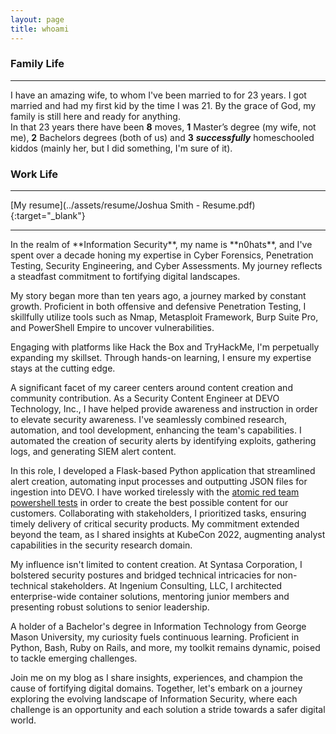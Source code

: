```yaml
---
layout: page
title: whoami
---
```



### Family Life
<hr />

I have an amazing wife, to whom I've been married to for 23 years.  I got married and had my first kid by the time I was 21.  By the grace of God, my family is still here and ready for anything.  
In that 23 years there have been **8** moves, **1** Master’s degree (my wife, not me), **2** Bachelors degrees (both of us) and **3** ***successfully*** homeschooled kiddos (mainly her, but I did something, I'm sure of it).


### Work Life
<hr />
[My resume](../assets/resume/Joshua Smith - Resume.pdf){:target="_blank"}
<hr />
In the realm of **Information Security**, my name is **n0hats**, and I've spent over a decade honing my expertise in Cyber Forensics, Penetration Testing, Security Engineering, and Cyber Assessments. My journey reflects a steadfast commitment to fortifying digital landscapes.

My story began more than ten years ago, a journey marked by constant growth. Proficient in both offensive and defensive Penetration Testing, I skillfully utilize tools such as Nmap, Metasploit Framework, Burp Suite Pro, and PowerShell Empire to uncover vulnerabilities.

Engaging with platforms like Hack the Box and TryHackMe, I'm perpetually expanding my skillset. Through hands-on learning, I ensure my expertise stays at the cutting edge.

A significant facet of my career centers around content creation and community contribution. As a Security Content Engineer at DEVO Technology, Inc., I have helped provide awareness and instruction in order to elevate security awareness. I've seamlessly combined research, automation, and tool development, enhancing the team's capabilities. I automated the creation of security alerts by identifying exploits, gathering logs, and generating SIEM alert content.

In this role, I developed a Flask-based Python application that streamlined alert creation, automating input processes and outputting JSON files for ingestion into DEVO. I have worked tirelessly with the [atomic red team powershell tests](https://github.com/redcanaryco/atomic-red-team) in order to create the best possible content for our customers. Collaborating with stakeholders, I prioritized tasks, ensuring timely delivery of critical security products. My commitment extended beyond the team, as I shared insights at KubeCon 2022, augmenting analyst capabilities in the security research domain.

My influence isn't limited to content creation. At Syntasa Corporation, I bolstered security postures and bridged technical intricacies for non-technical stakeholders. At Ingenium Consulting, LLC, I architected enterprise-wide container solutions, mentoring junior members and presenting robust solutions to senior leadership.

A holder of a Bachelor's degree in Information Technology from George Mason University, my curiosity fuels continuous learning. Proficient in Python, Bash, Ruby on Rails, and more, my toolkit remains dynamic, poised to tackle emerging challenges.

Join me on my blog as I share insights, experiences, and champion the cause of fortifying digital domains. Together, let's embark on a journey exploring the evolving landscape of Information Security, where each challenge is an opportunity and each solution a stride towards a safer digital world.